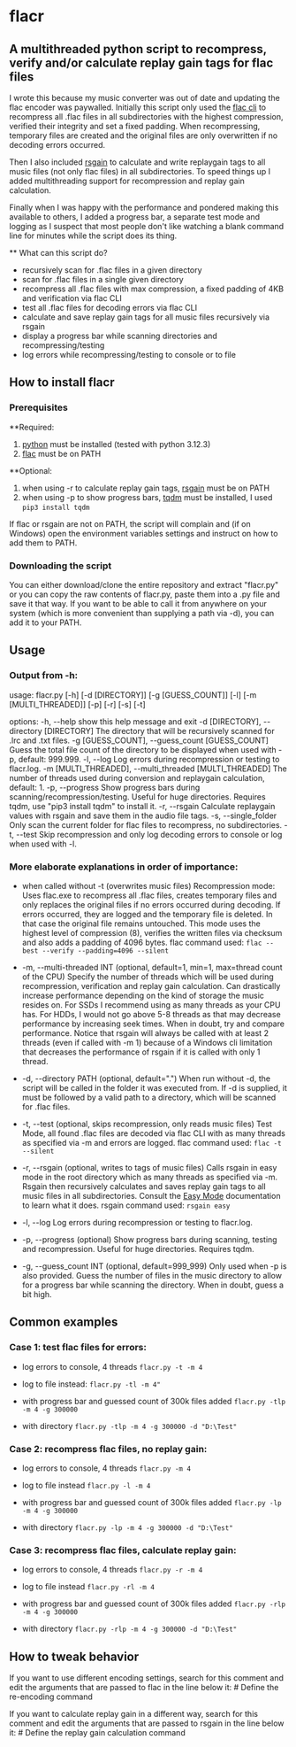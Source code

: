 # flacr

## A multithreaded python script to recompress, verify and/or calculate replay gain tags for flac files

I wrote this because my music converter was out of date and updating the flac encoder was paywalled.
Initially this script only used the [flac cli](https://xiph.org/flac/documentation_tools_flac.html) to recompress all .flac files in all subdirectories with the highest compression, verified their integrity and set a fixed padding.
When recompressing, temporary files are created and the original files are only overwritten if no decoding errors occurred.

Then I also included [rsgain](https://github.com/complexlogic/rsgain) to calculate and write replaygain tags to all music files (not only flac files) in all subdirectories.
To speed things up I added multithreading support for recompression and replay gain calculation.

Finally when I was happy with the performance and pondered making this available to others, I added a progress bar, a separate test mode and logging as I suspect that most people don't like watching a blank command line for minutes while the script does its thing.

** What can this script do?
  * recursively scan for .flac files in a given directory
  * scan for .flac files in a single given directory
  * recompress all .flac files with max compression, a fixed padding of 4KB and verification via flac CLI
  * test all .flac files for decoding errors via flac CLI
  * calculate and save replay gain tags for all music files recursively via rsgain
  * display a progress bar while scanning directories and recompressing/testing
  * log errors while recompressing/testing to console or to file

## How to install flacr

### Prerequisites

**Required:
1. [python](https://www.python.org/downloads/) must be installed (tested with python 3.12.3)
2. [flac](https://xiph.org/flac/download.html) must be on PATH

**Optional:
1. when using -r to calculate replay gain tags, [rsgain](https://github.com/complexlogic/rsgain) must be on PATH
2. when using -p to show progress bars, [tqdm](https://github.com/tqdm/tqdm) must be installed, I used `pip3 install tqdm`

If flac or rsgain are not on PATH, the script will complain and (if on Windows) open the environment variables settings and instruct on how to add them to PATH.

### Downloading the script

You can either download/clone the entire repository and extract "flacr.py" or you can copy the raw contents of flacr.py, paste them into a .py file and save it that way.
If you want to be able to call it from anywhere on your system (which is more convenient than supplying a path via -d), you can add it to your PATH.

## Usage

### Output from -h:

usage: flacr.py [-h] [-d [DIRECTORY]] [-g [GUESS_COUNT]] [-l] [-m [MULTI_THREADED]] [-p] [-r] [-s] [-t]

options:
  -h, --help            show this help message and exit
  -d [DIRECTORY], --directory [DIRECTORY]
                        The directory that will be recursively scanned for .lrc and .txt files.
  -g [GUESS_COUNT], --guess_count [GUESS_COUNT]
                        Guess the total file count of the directory to be displayed when used with -p, default: 999.999.
  -l, --log             Log errors during recompression or testing to flacr.log.
  -m [MULTI_THREADED], --multi_threaded [MULTI_THREADED]
                        The number of threads used during conversion and replaygain calculation, default: 1.
  -p, --progress        Show progress bars during scanning/recompression/testing. Useful for huge directories. Requires tqdm, use "pip3 install tqdm"
                        to install it.
  -r, --rsgain          Calculate replaygain values with rsgain and save them in the audio file tags.
  -s, --single_folder   Only scan the current folder for flac files to recompress, no subdirectories.
  -t, --test            Skip recompression and only log decoding errors to console or log when used with -l.

### More elaborate explanations in order of importance:

  * when called without -t (overwrites music files)
    Recompression mode: Uses flac.exe to recompress all .flac files, creates temporary files and only replaces the original files if no errors occurred during decoding. If errors occurred, they are logged and the temporary file is deleted. In that case the original file remains untouched.
    This mode uses the highest level of compression (8), verifies the written files via checksum and also adds a padding of 4096 bytes.
    flac command used: `flac --best --verify --padding=4096 --silent`

  * -m, --multi-threaded INT (optional, default=1, min=1, max=thread count of the CPU)
    Specify the number of threads which will be used during recompression, verification and replay gain calculation.
    Can drastically increase performance depending on the kind of storage the music resides on.
    For SSDs I recommend using as many threads as your CPU has.
    For HDDs, I would not go above 5-8 threads as that may decrease performance by increasing seek times.
    When in doubt, try and compare performance.
    Notice that rsgain will always be called with at least 2 threads (even if called with -m 1) because of a Windows cli limitation that decreases the performance of rsgain if it is called with only 1 thread.

  * -d, --directory PATH (optional, default=".")
    When run without -d, the script will be called in the folder it was executed from.
    If -d is supplied, it must be followed by a valid path to a directory, which will be scanned for .flac files.
  * -t, --test (optional, skips recompression, only reads music files)
    Test Mode, all found .flac files are decoded via flac CLI with as many threads as specified via -m and errors are logged.
    flac command used: `flac -t --silent`

  * -r, --rsgain (optional, writes to tags of music files)
    Calls rsgain in easy mode in the root directory which as many threads as specified via -m. Rsgain then recursively calculates and saves replay gain tags to all music files in all subdirectories. Consult the [Easy Mode](https://github.com/complexlogic/rsgain?tab=readme-ov-file#easy-mode) documentation to learn what it does.
    rsgain command used: `rsgain easy`

  * -l, --log
    Log errors during recompression or testing to flacr.log.

  * -p, --progress (optional)
    Show progress bars during scanning, testing and recompression. Useful for huge directories.
    Requires tqdm.

  * -g, --guess_count INT (optional, default=999_999)
    Only used when -p is also provided. Guess the number of files in the music directory to allow for a progress bar while scanning the directory. When in doubt, guess a bit high.

## Common examples

### Case 1: test flac files for errors:
* log errors to console, 4 threads
`flacr.py -t -m 4`

* log to file instead:
`flacr.py -tl -m 4"`
  
* with progress bar and guessed count of 300k files added
`flacr.py -tlp -m 4 -g 300000`

* with directory
`flacr.py -tlp -m 4 -g 300000 -d "D:\Test"`

### Case 2: recompress flac files, no replay gain:
* log errors to console, 4 threads
`flacr.py -m 4`
  
* log to file instead
`flacr.py -l -m 4` 

* with progress bar and guessed count of 300k files added
`flacr.py -lp -m 4 -g 300000`

* with directory
`flacr.py -lp -m 4 -g 300000 -d "D:\Test"`

### Case 3: recompress flac files, calculate replay gain:
* log errors to console, 4 threads
`flacr.py -r -m 4`

* log to file instead
`flacr.py -rl -m 4`
  
* with progress bar and guessed count of 300k files added
`flacr.py -rlp -m 4 -g 300000`

* with directory
`flacr.py -rlp -m 4 -g 300000 -d "D:\Test"`

## How to tweak behavior

If you want to use different encoding settings, search for this comment and edit the arguments that are passed to flac in the line below it:
    # Define the re-encoding command

If you want to calculate replay gain in a different way, search for this comment and edit the arguments that are passed to rsgain in the line below it:
    # Define the replay gain calculation command